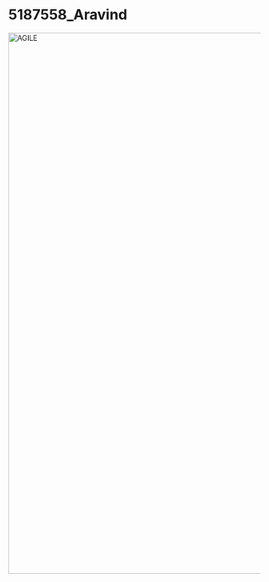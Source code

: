 # 5187558_Aravind
<img width="1920" height="1080" alt="AGILE" src="https://github.com/user-attachments/assets/3bdfc9ae-dc95-4f17-8905-25e10a078ddb" />
